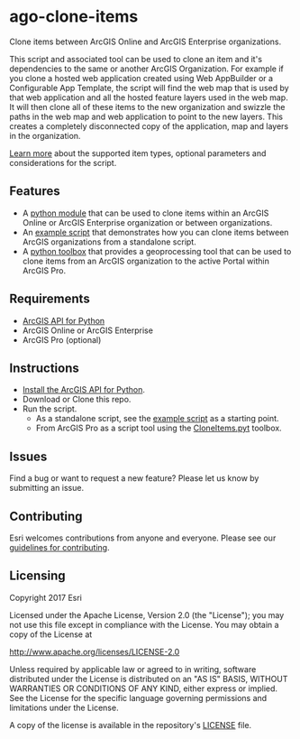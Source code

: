 # ago-clone-items
Clone items between ArcGIS Online and ArcGIS Enterprise organizations.

This script and associated tool can be used to clone an item and it's dependencies to the same or another ArcGIS Organization. For example if you clone a hosted web application created using Web AppBuilder or a Configurable App Template, the script will find the web map that is used by that web application and all the hosted feature layers used in the web map. It will then clone all of these items to the new organization and swizzle the paths in the web map and web application to point to the new layers. This creates a completely disconnected copy of the application, map and layers in the organization.

[Learn more](https://github.com/ArcGIS/ago-clone-items/wiki) about the supported item types, optional parameters and considerations for the script.

## Features

* A [python module](clone_items.py) that can be used to clone items within an ArcGIS Online or ArcGIS Enterprise organization or between organizations.
* An [example script](example.py) that demonstrates how you can clone items between ArcGIS organizations from a standalone script.
* A [python toolbox](CloneItems.pyt) that provides a geoprocessing tool that can be used to clone items from an ArcGIS organization to the active Portal within ArcGIS Pro.

## Requirements

* [ArcGIS API for Python](https://developers.arcgis.com/python/)
* ArcGIS Online or ArcGIS Enterprise
* ArcGIS Pro (optional)

## Instructions

* [Install the ArcGIS API for Python](https://developers.arcgis.com/python/guide/install-and-set-up/).
* Download or Clone this repo.
* Run the script.
  * As a standalone script, see the [example script](example.py) as a starting point.
  * From ArcGIS Pro as a script tool using the [CloneItems.pyt](CloneItems.pyt) toolbox.

## Issues

Find a bug or want to request a new feature?  Please let us know by submitting an issue.

## Contributing

Esri welcomes contributions from anyone and everyone. Please see our [guidelines for contributing](https://github.com/esri/contributing).

## Licensing

Copyright 2017 Esri

Licensed under the Apache License, Version 2.0 (the "License"); you may not use this file except in compliance with the License. You may obtain a copy of the License at

   http://www.apache.org/licenses/LICENSE-2.0

Unless required by applicable law or agreed to in writing, software distributed under the License is distributed on an "AS IS" BASIS, WITHOUT WARRANTIES OR CONDITIONS OF ANY KIND, either express or implied. See the License for the specific language governing permissions and limitations under the License.

A copy of the license is available in the repository's [LICENSE](LICENSE) file.
